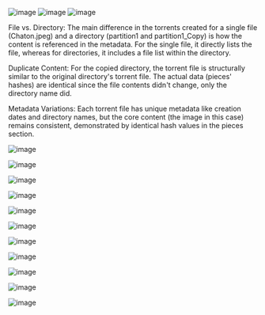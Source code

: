 ![image](https://github.com/Mia16041999/Lab2-dec/assets/151848543/643ec09a-47a8-4306-a6a7-4fdc245f3d98)
![image](https://github.com/Mia16041999/Lab2-dec/assets/151848543/7c339f7f-a8d7-4e94-9884-44581618961b)
![image](https://github.com/Mia16041999/Lab2-dec/assets/151848543/d2f789b9-98ac-46ca-b803-352ad321031f)

File vs. Directory: The main difference in the torrents created for a single file (Chaton.jpeg) and a directory (partition1 and partition1_Copy) is how the content is referenced in the metadata. For the single file, it directly lists the file, whereas for directories, it includes a file list within the directory.

Duplicate Content: For the copied directory, the torrent file is structurally similar to the original directory's torrent file. The actual data (pieces' hashes) are identical since the file contents didn't change, only the directory name did.

Metadata Variations: Each torrent file has unique metadata like creation dates and directory names, but the core content (the image in this case) remains consistent, demonstrated by identical hash values in the pieces section.

![image](https://github.com/Mia16041999/Lab2-dec/assets/151848543/023a4549-33f5-4bfc-bc3e-e5b70b2fe3b5)

![image](https://github.com/Mia16041999/Lab2-dec/assets/151848543/531021f0-c7bd-49ae-a3ce-26c0c9e81c04)

![image](https://github.com/Mia16041999/Lab2-dec/assets/151848543/fcdd1bb2-825b-4123-9408-2d95759dd2db)

![image](https://github.com/Mia16041999/Lab2-dec/assets/151848543/eea1b222-d203-40da-927a-f048a9810d68)

![image](https://github.com/Mia16041999/Lab2-dec/assets/151848543/6be7dc32-a081-44cd-b219-757c9332bf59)

![image](https://github.com/Mia16041999/Lab2-dec/assets/151848543/29aa2bfe-081e-493e-8c35-66b803aeee09)

![image](https://github.com/Mia16041999/Lab2-dec/assets/151848543/f93ef8f2-0310-4676-888d-377e4b08cd2a)

![image](https://github.com/Mia16041999/Lab2-dec/assets/151848543/d52ba7d2-2e0b-4dd8-a032-9e0ed2d81219)

![image](https://github.com/Mia16041999/Lab2-dec/assets/151848543/a0d4139f-857d-4cf2-8b50-e9853f6a5f3d)

![image](https://github.com/Mia16041999/Lab2-dec/assets/151848543/603c6c41-481c-4f0f-be17-9c22f216e8ce)

![image](https://github.com/Mia16041999/Lab2-dec/assets/151848543/e264c4a1-52e4-4705-bfc1-f783705ffced)























